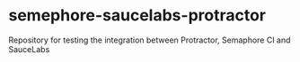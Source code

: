 # semephore-saucelabs-protractor
Repository for testing the integration between Protractor, Semaphore CI and SauceLabs
